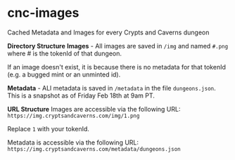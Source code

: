 # cnc-images
Cached Metadata and Images for every Crypts and Caverns dungeon

**Directory Structure**
**Images** - All images are saved in `/img` and named `#.png` where # is the tokenId of that dungeon.

If an image doesn't exist, it is because there is no metadata for that tokenId (e.g. a bugged mint or an unminted id).

**Metadata** - ALl metadata is saved in `/metadata` in the file `dungeons.json`. This is a snapshot as of Friday Feb 18th at 9am PT.

**URL Structure**
Images are accessible via the following URL:
`https://img.cryptsandcaverns.com/img/1.png`

Replace `1` with your tokenId.

Metadata is accessible via the following URL:
`https://img.cryptsandcaverns.com/metadata/dungeons.json`